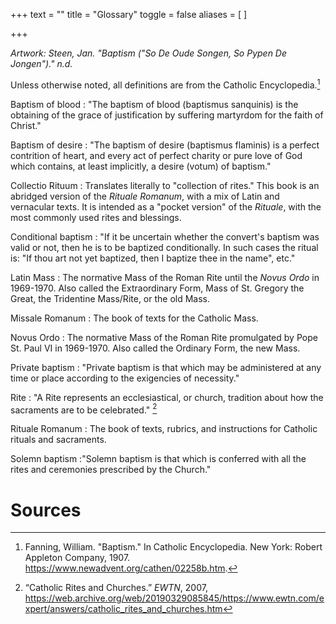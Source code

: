 +++
text = ""
title = "Glossary"
toggle = false
aliases = [
]

+++

_Artwork: Steen, Jan. "Baptism ("So De Oude Songen, So Pypen De Jongen")." n.d._

Unless otherwise noted, all definitions are from the Catholic Encyclopedia.[^1]

Baptism of blood
: "The baptism of blood (baptismus sanquinis) is the obtaining of the grace of justification by suffering martyrdom for the faith of Christ."

Baptism of desire
: "The baptism of desire (baptismus flaminis) is a perfect contrition of heart, and every act of perfect charity or pure love of God which contains, at least implicitly, a desire (votum) of baptism."

Collectio Rituum
: Translates literally to "collection of rites." This book is an abridged version of the _Rituale Romanum_, with a mix of Latin and vernacular texts. It is intended as a "pocket version" of the _Rituale_, with the most commonly used rites and blessings. 

Conditional baptism
: "If it be uncertain whether the convert's baptism was valid or not, then he is to be baptized conditionally. In such cases the ritual is: "If thou art not yet baptized, then I baptize thee in the name", etc."

Latin Mass
: The normative Mass of the Roman Rite until the _Novus Ordo_ in 1969-1970. Also called the Extraordinary Form, Mass of St. Gregory the Great, the Tridentine Mass/Rite, or the old Mass. 

Missale Romanum
: The book of texts for the Catholic Mass.

Novus Ordo
: The normative Mass of the Roman Rite promulgated by Pope St. Paul VI in 1969-1970. Also called the Ordinary Form, the new Mass.

Private baptism
: "Private baptism is that which may be administered at any time or place according to the exigencies of necessity."

Rite
: "A Rite represents an ecclesiastical, or church, tradition about how the sacraments are to be celebrated." [^2]

Rituale Romanum
: The book of texts, rubrics, and instructions for Catholic rituals and sacraments.

Solemn baptism
:"Solemn baptism is that which is conferred with all the rites and ceremonies prescribed by the Church."

# Sources

[^1]: Fanning, William. "Baptism." In Catholic Encyclopedia. New York: Robert Appleton Company, 1907. https://www.newadvent.org/cathen/02258b.htm.

[^2]:“Catholic Rites and Churches.” _EWTN_, 2007, https://web.archive.org/web/20190329085845/https://www.ewtn.com/expert/answers/catholic_rites_and_churches.htm

